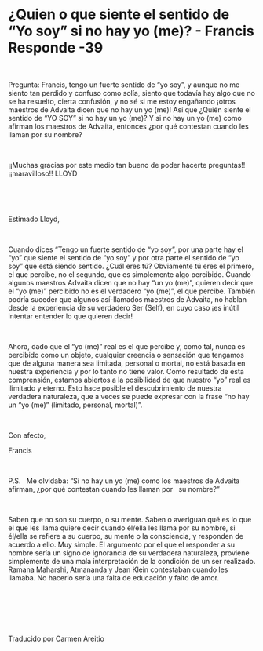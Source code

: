 # ¿Quien o que siente el sentido de “Yo soy” si no hay yo (me)? - Francis Responde -39


&nbsp; 




Pregunta: Francis, tengo un fuerte sentido de &ldquo;yo soy&rdquo;, y aunque no me siento tan perdido y confuso como sol&iacute;a, siento que todav&iacute;a hay algo que no se ha resuelto, cierta confusi&oacute;n, y no s&eacute; si me estoy enga&ntilde;ando &iexcl;otros maestros de Advaita dicen que no hay un yo (me)! As&iacute; que &iquest;Qui&eacute;n siente el sentido de &ldquo;YO SOY&rdquo; si no hay un yo (me)? Y si no hay un yo (me) como afirman los maestros de Advaita, entonces &iquest;por qu&eacute; contestan cuando les llaman por su nombre?






&nbsp;






&iexcl;&iexcl;Muchas gracias por este medio tan bueno de poder hacerte preguntas!! &iexcl;&iexcl;maravilloso!! LLOYD






&nbsp;







&nbsp;






Estimado Lloyd,






&nbsp;






Cuando dices &ldquo;Tengo un fuerte sentido de &ldquo;yo soy&rdquo;, por una parte hay el &ldquo;yo&rdquo; que siente el sentido de &ldquo;yo soy&rdquo; y por otra parte el sentido de &ldquo;yo soy&rdquo; que est&aacute; siendo sentido. &iquest;Cu&aacute;l eres t&uacute;? Obviamente t&uacute; eres el primero, el que percibe, no el segundo, que es simplemente algo percibido. Cuando algunos maestros Advaita dicen que no hay &ldquo;un yo (me)&rdquo;, quieren decir que el &ldquo;yo (me)&rdquo; percibido no es el verdadero &ldquo;yo (me)&rdquo;, el que percibe. Tambi&eacute;n podr&iacute;a suceder que algunos as&iacute;-llamados maestros de Advaita, no hablan desde la experiencia de su verdadero Ser (Self), en cuyo caso &iexcl;es in&uacute;til intentar entender lo que quieren decir!






&nbsp;






Ahora, dado que el &ldquo;yo (me)&rdquo; real es el que percibe y, como tal, nunca es percibido como un objeto, cualquier creencia o sensaci&oacute;n que tengamos que de alguna manera sea limitada, personal o mortal, no est&aacute; basada en nuestra experiencia y por lo tanto no tiene valor. Como resultado de esta comprensi&oacute;n, estamos abiertos a la posibilidad de que nuestro &ldquo;yo&rdquo; real es ilimitado y eterno. Esto hace posible el descubrimiento de nuestra verdadera naturaleza, que a veces se puede expresar con la frase &ldquo;no hay un &ldquo;yo (me)&rdquo; (limitado, personal, mortal)&rdquo;.






&nbsp;






Con afecto,





Francis






&nbsp;






P.S.
&nbsp; 
Me olvidaba: &ldquo;Si no hay un yo (me) como los maestros de Advaita afirman, &iquest;por qu&eacute; contestan cuando les llaman por
&nbsp; 
su nombre?&rdquo;






&nbsp;






Saben que no son su cuerpo, o su mente. Saben o averiguan qu&eacute; es lo que el que les llama quiere decir cuando &eacute;l/ella les llama por su nombre, si &eacute;l/ella se refiere a su cuerpo, su mente o la consciencia, y responden de acuerdo a ello. Muy simple. El argumento por el que el responder a su nombre ser&iacute;a un signo de ignorancia de su verdadera naturaleza, proviene simplemente de una mala interpretaci&oacute;n de la condici&oacute;n de un ser realizado. Ramana Maharshi, Atmananda y Jean Klein contestaban cuando les llamaba. No hacerlo ser&iacute;a una falta de educaci&oacute;n y falto de amor.






&nbsp;







&nbsp;







&nbsp;






Traducido por Carmen Areitio







